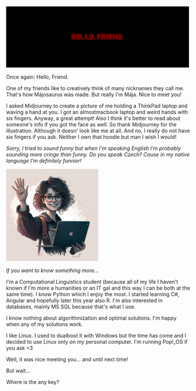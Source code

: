 ![Hello, Friend.](https://github.com/AiKuroyake/AiKuroyake/blob/main/hello_friend.png "Hello, Friend.")

Once again: Hello, Friend. 

One of my friends like to creatively think of many nicknames they call me. That's how Májosaurus was made. But really I'm Mája. Nice to meet you!

I asked Midjourney to create a picture of me holding a ThinkPad laptop and waving a hand at you. I got an almostmacbook laptop and weird hands with six fingers. Anyway, a great attempt! Also I think it's better to read about someone's info if you got the face as well. So thank Midjourney for the illustration. Although it doesn' look like me at all. And no, I really do not have six fingers if you ask. Neither I own that hoodie but man I wish I would!

*Sorry, I tried to sound funny but when I'm speaking English I'm probably sounding more cringe than funny. Do you speak Czech? Cause in my native language I'm definitely funnier!*

<img src="https://github.com/majosaurus/majosaurus/blob/main/thatsme.png" width="50%" height="50%">

*If you want to know something more...*

I'm a Computational Linguistics student (because all of my life I haven't known if I'm more a humanities or an IT gal and this way I can be both at the same time). I know Python which I enjoy the most. I started learning C#, Angular and hopefully later this year also R. I'm also interested in databases, mainly MS SQL because that's what I use.

I know nothing about algorithmization and optimal solutions. I'm happy when any of my solutions work.

I like Linux. I used to dualboot it with Windows but the time has come and I decided to use Linux only on my personal computer. I'm running Pop!\_OS if you ask <3

Well, it was nice meeting you... and until next time!

But wait...

Where is the any key?
